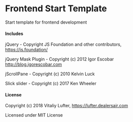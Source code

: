 # Frontend Start Template
Start template for frontend development

#### Includes

jQuery - Copyright JS Foundation and other contributors, https://js.foundation/

jQuery Mask Plugin - Copyright (c) 2012 Igor Escobar http://blog.igorescobar.com

jScrollPane - Copyright (c) 2010 Kelvin Luck

Slick slider - Copyright (c) 2017 Ken Wheeler

#### License

Copyright (c) 2018 Vitaliy Lufter, https://lufter.dealersair.com

Licensed under MIT License
